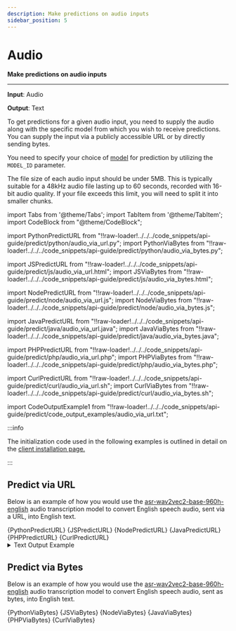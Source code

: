 ```yaml
---
description: Make predictions on audio inputs
sidebar_position: 5
---
```


# Audio

**Make predictions on audio inputs**
<hr />

**Input**: Audio

**Output**: Text

To get predictions for a given audio input, you need to supply the audio along with the specific model from which you wish to receive predictions. You can supply the input via a publicly accessible URL or by directly sending bytes.

You need to specify your choice of [model](https://clarifai.com/explore/models?filterData=%5B%7B%22field%22%3A%22input_fields%22%2C%22value%22%3A%5B%22audio%22%5D%7D%5D&page=1&perPage=24) for prediction by utilizing the `MODEL_ID` parameter.

The file size of each audio input should be under 5MB. This is typically suitable for a 48kHz audio file lasting up to 60 seconds, recorded with 16-bit audio quality. If your file exceeds this limit, you will need to split it into smaller chunks.


import Tabs from '@theme/Tabs';
import TabItem from '@theme/TabItem';
import CodeBlock from "@theme/CodeBlock";

import PythonPredictURL from "!!raw-loader!../../../code_snippets/api-guide/predict/python/audio_via_url.py";
import PythonViaBytes from "!!raw-loader!../../../code_snippets/api-guide/predict/python/audio_via_bytes.py";

import JSPredictURL from "!!raw-loader!../../../code_snippets/api-guide/predict/js/audio_via_url.html";
import JSViaBytes from "!!raw-loader!../../../code_snippets/api-guide/predict/js/audio_via_bytes.html";

import NodePredictURL from "!!raw-loader!../../../code_snippets/api-guide/predict/node/audio_via_url.js";
import NodeViaBytes from "!!raw-loader!../../../code_snippets/api-guide/predict/node/audio_via_bytes.js";

import JavaPredictURL from "!!raw-loader!../../../code_snippets/api-guide/predict/java/audio_via_url.java";
import JavaViaBytes from "!!raw-loader!../../../code_snippets/api-guide/predict/java/audio_via_bytes.java";

import PHPPredictURL from "!!raw-loader!../../../code_snippets/api-guide/predict/php/audio_via_url.php";
import PHPViaBytes from "!!raw-loader!../../../code_snippets/api-guide/predict/php/audio_via_bytes.php";

import CurlPredictURL from "!!raw-loader!../../../code_snippets/api-guide/predict/curl/audio_via_url.sh";
import CurlViaBytes from "!!raw-loader!../../../code_snippets/api-guide/predict/curl/audio_via_bytes.sh";

import CodeOutputExample1 from "!!raw-loader!../../../code_snippets/api-guide/predict/code_output_examples/audio_via_url.txt";

:::info

The initialization code used in the following examples is outlined in detail on the [client installation page.](https://docs.clarifai.com/api-guide/api-overview/api-clients/#client-installation-instructions)

:::

## Predict via URL

Below is an example of how you would use the [asr-wav2vec2-base-960h-english](https://clarifai.com/facebook/asr/models/asr-wav2vec2-base-960h-english) audio transcription model to convert English speech audio, sent via a URL, into English text.



<Tabs>

<TabItem value="python" label="Python">
    <CodeBlock className="language-python">{PythonPredictURL}</CodeBlock>
</TabItem>

<TabItem value="js_rest" label="JavaScript (REST)">
   <CodeBlock className="language-javascript">{JSPredictURL}</CodeBlock>
</TabItem>

<TabItem value="nodejs" label="NodeJS">
   <CodeBlock className="language-javascript">{NodePredictURL}</CodeBlock>
</TabItem>

<TabItem value="java" label="Java">
   <CodeBlock className="language-java">{JavaPredictURL}</CodeBlock>
</TabItem>

<TabItem value="php" label="PHP">
   <CodeBlock className="language-php">{PHPPredictURL}</CodeBlock>
</TabItem>

<TabItem value="curl" label="cURL">
    <CodeBlock className="language-bash">{CurlPredictURL}</CodeBlock>
</TabItem>

</Tabs>

<details>
  <summary>Text Output Example</summary>
    <CodeBlock className="language-text">{CodeOutputExample1}</CodeBlock>
</details>

## Predict via Bytes

Below is an example of how you would use the [asr-wav2vec2-base-960h-english](https://clarifai.com/facebook/asr/models/asr-wav2vec2-base-960h-english) audio transcription model to convert English speech audio, sent as bytes, into English text.

<Tabs>

<TabItem value="python" label="Python">
    <CodeBlock className="language-python">{PythonViaBytes}</CodeBlock>
</TabItem>

<TabItem value="js_rest" label="JavaScript (REST)">
   <CodeBlock className="language-javascript">{JSViaBytes}</CodeBlock>
</TabItem>

<TabItem value="nodejs" label="NodeJS">
   <CodeBlock className="language-javascript">{NodeViaBytes}</CodeBlock>
</TabItem>

<TabItem value="java" label="Java">
    <CodeBlock className="language-java">{JavaViaBytes}</CodeBlock>
</TabItem>

<TabItem value="php" label="PHP">
    <CodeBlock className="language-php">{PHPViaBytes}</CodeBlock>
</TabItem>

<TabItem value="curl" label="cURL">
    <CodeBlock className="language-bash">{CurlViaBytes}</CodeBlock>
</TabItem>

</Tabs>

